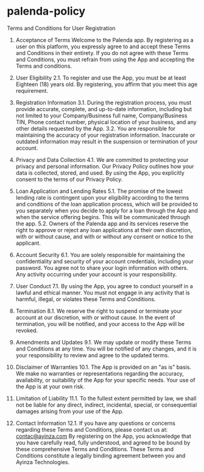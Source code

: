 # palenda-policy
Terms and Conditions for User Registration
1. Acceptance of Terms
Welcome to the Palenda app. By registering as a 
user on this platform, you expressly agree to and 
accept these Terms and Conditions in their 
entirety. If you do not agree with these Terms and 
Conditions, you must refrain from using the App 
and accepting the Terms and conditions.


3. User Eligibility
2.1. To register and use the App, you must be at 
least Eighteen (18) years old. By registering, you 
affirm that you meet this age requirement.
4. Registration Information
3.1. During the registration process, you must 
provide accurate, complete, and up-to-date 
information, including but not limited to your 
Company/Business full name, Company/Business 
TIN, Phone contact number, physical location of 
your business, and any other details requested by 
the App.
3.2. You are responsible for maintaining the 
accuracy of your registration information. 
Inaccurate or outdated information may result in 
the suspension or termination of your account.
5. Privacy and Data Collection
4.1. We are committed to protecting your privacy 
and personal information. Our Privacy Policy 
outlines how your data is collected, stored, and 
used. By using the App, you explicitly consent to 
the terms of our Privacy Policy.
6. Loan Application and Lending Rates
5.1. The promise of the lowest lending rate is 
contingent upon your eligibility according to the 
terms and conditions of the loan application 
process, which will be provided to you separately 
when you decide to apply for a loan through the 
App and when the service offering begins. This will 
be communicated through the app.
5.2. Owners of the Palenda app and its services 
reserve the right to approve or reject any loan 
applications at their own discretion, with or without
cause, and with or without any consent or notice to
the applicant.
7. Account Security
6.1. You are solely responsible for maintaining the 
confidentiality and security of your account 
credentials, including your password. You agree 
not to share your login information with others. 
Any activity occurring under your account is your 
responsibility.
8. User Conduct
7.1. By using the App, you agree to conduct 
yourself in a lawful and ethical manner. You must 
not engage in any activity that is harmful, illegal, 
or violates these Terms and Conditions.
9. Termination
8.1. We reserve the right to suspend or terminate 
your account at our discretion, with or without 
cause. In the event of termination, you will be 
notified, and your access to the App will be 
revoked.
10. Amendments and Updates
9.1. We may update or modify these Terms and 
Conditions at any time. You will be notified of any 
changes, and it is your responsibility to review and 
agree to the updated terms.
11. Disclaimer of Warranties
10.1. The App is provided on an "as is" basis. We 
make no warranties or representations regarding 
the accuracy, availability, or suitability of the App 
for your specific needs. Your use of the App is at 
your own risk.

13. Limitation of Liability
11.1. To the fullest extent permitted by law, we 
shall not be liable for any direct, indirect, 
incidental, special, or consequential damages 
arising from your use of the App.


14. Contact Information
12.1. If you have any questions or concerns 
regarding these Terms and Conditions, please 
contact us at:
contac@ayinza.com
By registering on the App, you acknowledge that 
you have carefully read, fully understood, and 
agreed to be bound by these comprehensive 
Terms and Conditions. These Terms and Conditions
constitute a legally binding agreement between 
you and Ayinza Technologies.

